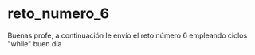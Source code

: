 # reto_numero_6
Buenas profe, a continuación le envío el reto número 6  empleando ciclos "while"
buen día
